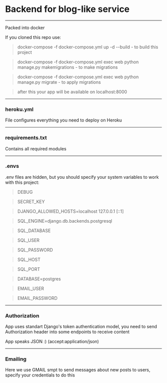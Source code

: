 # Backend for blog-like service

----
Packed into docker


If you cloned this repo use: 
>docker-compose -f docker-compose.yml up -d --build - to build this project


>docker-compose -f docker-compose.yml exec web python manage.py makemigrations - to make migrations


>docker-compose -f docker-compose.yml exec web python manage.py migrate - to apply migrations


>after this your app will be available on localhost:8000

----
### heroku.yml


File configures everything you need to deploy on Heroku

----
### requirements.txt


Contains all required modules

---
### .envs
.env files are hidden, but you should specify your system variables to work with this project:
>DEBUG


>SECRET_KEY


>DJANGO_ALLOWED_HOSTS=localhost 127.0.0.1 [::1]


>SQL_ENGINE=django.db.backends.postgresql


>SQL_DATABASE


>SQL_USER


>SQL_PASSWORD


>SQL_HOST


>SQL_PORT


>DATABASE=postgres


>EMAIL_USER


>EMAIL_PASSWORD

----
### Authorization
App uses standart Django's token authentication model, you need to send Authorization header into some endpoints to receive content


App speaks JSON :) (accept:application/json)

----
### Emailing
Here we use GMAIL smpt to send messages about new posts to users, specify your credentials to do this






